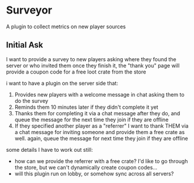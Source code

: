 # Surveyor

A plugin to collect metrics on new player sources

## Initial Ask
I want to provide a survey to new players asking where they found the server or who invited them
once they finish it, the  "thank you" page will provide a coupon code for a free loot crate from the store

i want to have a plugin on the server side that:
1. Provides new players with a welcome message in chat asking them to do the survey
2. Reminds them 10 minutes later if they didn't complete it yet
3. Thanks them for completing it via a chat message after they do, and queue the message for the next time they join if they are offline
4. If they specified another player as a "referrer" I want to thank THEM via a chat message for inviting someone and provide them a free crate as well. again, queue the message for next time they join if they are offline

some details I have to work out still:
- how can we provide the referrer with a free crate? I'd like to go through the store, but we can't dynamically create coupon codes...
- will this plugin run on lobby, or somehow sync across all servers?
